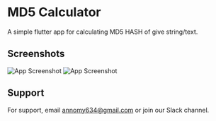 
# MD5 Calculator
A simple flutter app for calculating MD5 HASH of give string/text.


## Screenshots
![App Screenshot](https://via.placeholder.com/468x300?text=App+Screenshot+Here)
![App Screenshot](https://via.placeholder.com/468x300?text=App+Screenshot+Here)


## Support

For support, email annomy634@gmail.com or join our Slack channel.
